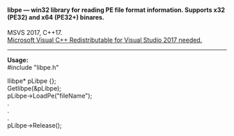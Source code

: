 #### **libpe** — win32 library for reading PE file format information. Supports x32 (PE32) and x64 (PE32+) binares.  
MSVS 2017, C++17.  
[Microsoft Visual C++ Redistributable for Visual Studio 2017 needed.](https://aka.ms/vs/15/release/VC_redist.x86.exe)
___________________________________
**Usage:**  
#include "libpe.h"  
  
Ilibpe* pLibpe {};  
Getlibpe(&pLibpe);  
pLibpe->LoadPe("fileName");  
.  
.  
.  
pLibpe->Release();